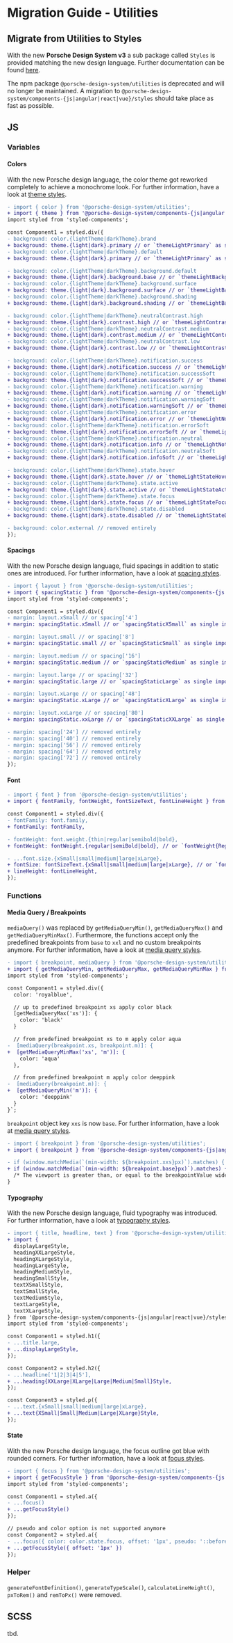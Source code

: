 # Migration Guide - Utilities

<TableOfContents></TableOfContents>

## Migrate from Utilities to Styles

With the new **Porsche Design System v3** a sub package called `Styles` is provided matching the new design language.
Further documentation can be found [here](https://designsystem.porsche.com/latest/styles/introduction).

<p-inline-notification heading="Deprecation hint" state="error" dismiss-button="false">
  The npm package <code>@porsche-design-system/utilities</code> is deprecated and will no longer be maintained. A migration 
to <code>@porsche-design-system/components-{js|angular|react|vue}/styles</code> should take place as fast as possible.
</p-inline-notification>

## JS

### Variables

#### Colors

With the new Porsche design language, the color theme got reworked completely to achieve a monochrome look. For further
information, have a look at [theme styles](https://designsystem.porsche.com/latest/styles/theme).

```diff
- import { color } from '@porsche-design-system/utilities';
+ import { theme } from '@porsche-design-system/components-{js|angular|react|vue}/styles';
import styled from 'styled-components';

const Component1 = styled.div({
- background: color.{lightTheme|darkTheme}.brand
+ background: theme.{light|dark}.primary // or `themeLightPrimary` as single import
- background: color.{lightTheme|darkTheme}.default
+ background: theme.{light|dark}.primary // or `themeLightPrimary` as single import

- background: color.{lightTheme|darkTheme}.background.default
+ background: theme.{light|dark}.background.base // or `themeLightBackgroundBase` as single import
- background: color.{lightTheme|darkTheme}.background.surface
+ background: theme.{light|dark}.background.surface // or `themeLightBackgroundSurface` as single import
- background: color.{lightTheme|darkTheme}.background.shading
+ background: theme.{light|dark}.background.shading // or `themeLightBackgroundShading` as single import

- background: color.{lightTheme|darkTheme}.neutralContrast.high
+ background: theme.{light|dark}.contrast.high // or `themeLightContrastHigh` as single import
- background: color.{lightTheme|darkTheme}.neutralContrast.medium
+ background: theme.{light|dark}.contrast.medium // or `themeLightContrastMedium` as single import
- background: color.{lightTheme|darkTheme}.neutralContrast.low
+ background: theme.{light|dark}.contrast.low // or `themeLightContrastLow` as single import

- background: color.{lightTheme|darkTheme}.notification.success
+ background: theme.{light|dark}.notification.success // or `themeLightNotificationSuccess` as single import
- background: color.{lightTheme|darkTheme}.notification.successSoft
+ background: theme.{light|dark}.notification.successSoft // or `themeLightNotificationSuccessSoft` as single import
- background: color.{lightTheme|darkTheme}.notification.warning
+ background: theme.{light|dark}.notification.warning // or `themeLightNotificationWarning` as single import
- background: color.{lightTheme|darkTheme}.notification.warningSoft
+ background: theme.{light|dark}.notification.warningSoft // or `themeLightNotificationWarningSoft` as single import
- background: color.{lightTheme|darkTheme}.notification.error
+ background: theme.{light|dark}.notification.error // or `themeLightNotificationError` as single import
- background: color.{lightTheme|darkTheme}.notification.errorSoft
+ background: theme.{light|dark}.notification.errorSoft // or `themeLightNotificationErrorSoft` as single import
- background: color.{lightTheme|darkTheme}.notification.neutral
+ background: theme.{light|dark}.notification.info // or `themeLightNotificationInfo` as single import
- background: color.{lightTheme|darkTheme}.notification.neutralSoft
+ background: theme.{light|dark}.notification.infoSoft // or `themeLightNotificationInfoSoft` as single import

- background: color.{lightTheme|darkTheme}.state.hover
+ background: theme.{light|dark}.state.hover // or `themeLightStateHover` as single import
- background: color.{lightTheme|darkTheme}.state.active
+ background: theme.{light|dark}.state.active // or `themeLightStateActive` as single import
- background: color.{lightTheme|darkTheme}.state.focus
+ background: theme.{light|dark}.state.focus // or `themeLightStateFocus` as single import
- background: color.{lightTheme|darkTheme}.state.disabled
+ background: theme.{light|dark}.state.disabled // or `themeLightStateDisabled` as single import

- background: color.external // removed entirely
});
```

#### Spacings

With the new Porsche design language, fluid spacings in addition to static ones are introduced. For further information,
have a look at [spacing styles](https://designsystem.porsche.com/latest/styles/spacing).

```diff
- import { layout } from '@porsche-design-system/utilities';
+ import { spacingStatic } from '@porsche-design-system/components-{js|angular|react|vue}/styles';
import styled from 'styled-components';

const Component1 = styled.div({
- margin: layout.xSmall // or spacing['4']
+ margin: spacingStatic.xSmall // or `spacingStaticXSmall` as single import

- margin: layout.small // or spacing['8']
+ margin: spacingStatic.small // or `spacingStaticSmall` as single import

- margin: layout.medium // or spacing['16']
+ margin: spacingStatic.medium // or `spacingStaticMedium` as single import

- margin: layout.large // or spacing['32']
+ margin: spacingStatic.large // or `spacingStaticLarge` as single import

- margin: layout.xLarge // or spacing['48']
+ margin: spacingStatic.xLarge // or `spacingStaticXLarge` as single import

- margin: layout.xxLarge // or spacing['80']
+ margin: spacingStatic.xxLarge // or `spacingStaticXXLarge` as single import

- margin: spacing['24'] // removed entirely
- margin: spacing['40'] // removed entirely
- margin: spacing['56'] // removed entirely
- margin: spacing['64'] // removed entirely
- margin: spacing['72'] // removed entirely
});
```

#### Font

```diff
- import { font } from '@porsche-design-system/utilities';
+ import { fontFamily, fontWeight, fontSizeText, fontLineHeight } from '@porsche-design-system/components-{js|angular|react|vue}/styles';

const Component1 = styled.div({
- fontFamily: font.family,
+ fontFamily: fontFamily,

- fontWeight: font.weight.{thin|regular|semibold|bold},
+ fontWeight: fontWeight.{regular|semiBold|bold}, // or `fontWeight{Regular|SemiBold|Bold}` as single import

- ...font.size.{xSmall|small|medium|large|xLarge},
+ fontSize: fontSizeText.{xSmall|small|medium|large|xLarge}, // or `fontSizeText{XSmall|Small|Medium|Large|XLarge}` as single import
+ lineHeight: fontLineHeight,
});
```

### Functions

#### Media Query / Breakpoints

`mediaQuery()` was replaced by `getMediaQueryMin()`, `getMediaQueryMax()` and `getMediaQueryMinMax()`. Furthermore, the
functions accept only the predefined breakpoints from `base` to `xxl` and no custom breakpoints anymore. For further
information, have a look at [media query styles](https://designsystem.porsche.com/latest/styles/media-query).

```diff
- import { breakpoint, mediaQuery } from '@porsche-design-system/utilities';
+ import { getMediaQueryMin, getMediaQueryMax, getMediaQueryMinMax } from '@porsche-design-system/components-{js|angular|react|vue}/styles';
import styled from 'styled-components';

const Component1 = styled.div({
  color: 'royalblue',

  // up to predefined breakpoint xs apply color black
  [getMediaQueryMax('xs')]: {
    color: 'black'
  }

  // from predefined breakpoint xs to m apply color aqua
-  [mediaQuery(breakpoint.xs, breakpoint.m)]: {
+  [getMediaQueryMinMax('xs', 'm')]: {
    color: 'aqua'
  },

  // from predefined breakpoint m apply color deeppink
-  [mediaQuery(breakpoint.m)]: {
+  [getMediaQueryMin('m')]: {
    color: 'deeppink'
  }
}`;
```

`breakpoint` object key `xxs` is now `base`. For further information, have a look at
[media query styles](https://designsystem.porsche.com/latest/styles/media-query).

```diff
- import { breakpoint } from '@porsche-design-system/utilities';
+ import { breakpoint } from '@porsche-design-system/components-{js|angular|react|vue}/styles';

- if (window.matchMedia(`(min-width: ${breakpoint.xxs}px)`).matches) {
+ if (window.matchMedia(`(min-width: ${breakpoint.base}px)`).matches) {
  /* The viewport is greater than, or equal to the breakpointValue wide */
}
```

#### Typography

With the new Porsche design language, fluid typography was introduced. For further information, have a look at
[typography styles](https://designsystem.porsche.com/latest/styles/typography).

```diff
- import { title, headline, text } from '@porsche-design-system/utilities';
+ import {
  displayLargeStyle,
  headingXXLargeStyle,
  headingXLargeStyle,
  headingLargeStyle,
  headingMediumStyle,
  headingSmallStyle,
  textXSmallStyle,
  textSmallStyle,
  textMediumStyle,
  textLargeStyle,
  textXLargeStyle,
} from '@porsche-design-system/components-{js|angular|react|vue}/styles';
import styled from 'styled-components';

const Component1 = styled.h1({
- ...title.large,
+ ...displayLargeStyle,
});

const Component2 = styled.h2({
- ...headline['1|2|3|4|5'],
+ ...heading{XXLarge|XLarge|Large|Medium|Small}Style,
});

const Component3 = styled.p({
- ...text.{xSmall|small|medium|large|xLarge},
+ ...text{XSmall|Small|Medium|Large|XLarge}Style,
});
```

#### State

With the new Porsche design language, the focus outline got blue with rounded corners. For further information, have a
look at [focus styles](https://designsystem.porsche.com/latest/styles/focus).

```diff
- import { focus } from '@porsche-design-system/utilities';
+ import { getFocusStyle } from '@porsche-design-system/components-{js|angular|react|vue}/styles';
import styled from 'styled-components';

const Component1 = styled.a({
- ...focus()
+ ...getFocusStyle()
});

// pseudo and color option is not supported anymore
const Component2 = styled.a({
- ...focus({ color: color.state.focus, offset: '1px', pseudo: '::before' })
+ ...getFocusStyle({ offset: '1px' })
});
```

### Helper

`generateFontDefinition()`, `generateTypeScale()`, `calculateLineHeight()`, `pxToRem()` and `remToPx()` were removed.

## SCSS

tbd.
